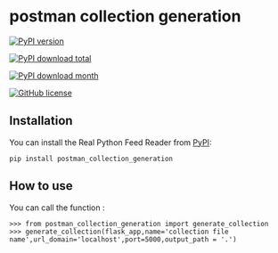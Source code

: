 # postman collection generation

[![PyPI version](https://badge.fury.io/py/postman-collection-generation.svg)](https://badge.fury.io/py/postman-collection-generation)

[![PyPI download total](https://img.shields.io/pypi/dt/postman-collection-generation.svg)](https://pypi.python.org/pypi/postman-collection-generation/)

[![PyPI download month](https://img.shields.io/pypi/dm/postman-collection-generation.svg)](https://pypi.python.org/pypi/postman-collection-generation/)

[![GitHub license](https://img.shields.io/github/license/Naereen/StrapDown.js.svg)](https://github.com/Naereen/StrapDown.js/blob/master/LICENSE)

## Installation

You can install the Real Python Feed Reader from [PyPI](https://pypi.org/project/postman_collection_generation/):

    pip install postman_collection_generation

## How to use

You can call the function :

    >>> from postman_collection_generation import generate_collection
    >>> generate_collection(flask_app,name='collection file name',url_domain='localhost',port=5000,output_path = '.')
    

